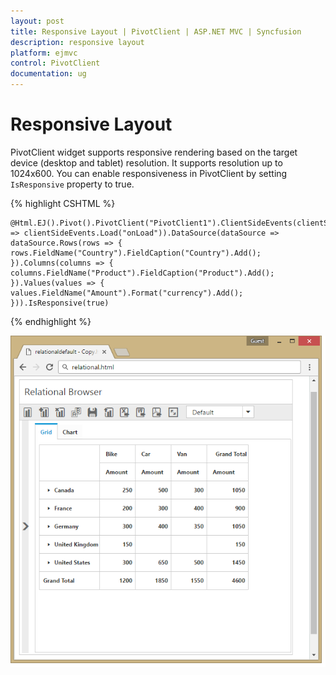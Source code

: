 ```yaml
---
layout: post
title: Responsive Layout | PivotClient | ASP.NET MVC | Syncfusion
description: responsive layout
platform: ejmvc
control: PivotClient
documentation: ug
---
```


# Responsive Layout

PivotClient widget supports responsive rendering based on the target device (desktop and tablet) resolution. It supports resolution up to 1024x600. You can enable responsiveness in PivotClient by setting `IsResponsive` property to true.


{% highlight CSHTML %}

    @Html.EJ().Pivot().PivotClient("PivotClient1").ClientSideEvents(clientSideEvents => clientSideEvents.Load("onLoad")).DataSource(dataSource => dataSource.Rows(rows => { rows.FieldName("Country").FieldCaption("Country").Add(); }).Columns(columns => { columns.FieldName("Product").FieldCaption("Product").Add(); }).Values(values => { values.FieldName("Amount").Format("currency").Add(); })).IsResponsive(true)

{% endhighlight %}

![Responsive layout of ASP NET MVC pivot client control](Responsive-Layout_images/responsive.png)
